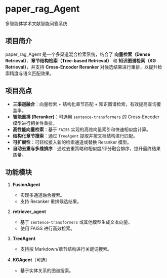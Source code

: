 # paper_rag_Agent
多智能体学术文献智能问答系统

## 项目简介
paper_rag_Agent 是一个多渠道混合检索系统，结合了 **向量检索（Dense Retrieval）**、**章节结构检索（Tree-based Retrieval）** 和 **知识图谱检索（KG Retrieval）**，并支持 **Cross-Encoder Reranker** 对候选结果进行重排，以提升检索精度与语义匹配效果。

## 项目亮点
- **三渠道融合**：向量检索 + 结构化章节匹配 + 知识图谱检索，有效提高查询覆盖率。
- **智能重排 (Reranker)**：可选用 `sentence-transformers` 的 Cross-Encoder 模型进行相关性重排。
- **高性能向量检索**：基于 `FAISS` 实现的高维向量索引和快速相似度计算。
- **结构化章节搜索**：通过 `TreeAgent` 提取并按文档结构进行匹配。
- **可扩展性**：可轻松接入新的检索通道或替换 Reranker 模型。
- **自动去重与多维排序**：通过去重策略和相似度/评分融合排序，提升最终结果质量。

## 功能模块
1. **FusionAgent**  
   - 实现多通道融合搜索。  
   - 支持 Reranker 重排候选结果。  

2. **retriever_agent**  
   - 基于 `sentence-transformers` 或其他模型生成文本向量。  
   - 使用 FAISS 进行高效检索。  

3. **TreeAgent**  
   - 支持按 Markdown/章节结构进行关键词搜索。  

4. **KGAgent**（可选）  
   - 基于实体关系的图谱搜索。
